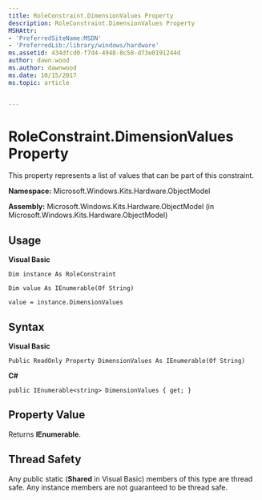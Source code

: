 ```yaml
---
title: RoleConstraint.DimensionValues Property
description: RoleConstraint.DimensionValues Property
MSHAttr:
- 'PreferredSiteName:MSDN'
- 'PreferredLib:/library/windows/hardware'
ms.assetid: 434dfcd0-f7d4-4948-8c58-d73e0191244d
author: dawn.wood
ms.author: dawnwood
ms.date: 10/15/2017
ms.topic: article


---
```


# RoleConstraint.DimensionValues Property


This property represents a list of values that can be part of this constraint.

**Namespace:** Microsoft.Windows.Kits.Hardware.ObjectModel

**Assembly:** Microsoft.Windows.Kits.Hardware.ObjectModel (in Microsoft.Windows.Kits.Hardware.ObjectModel)

## <span id="Usage"></span><span id="usage"></span><span id="USAGE"></span>Usage


**Visual Basic**

`Dim instance As RoleConstraint`

`Dim value As IEnumerable(Of String)`

`value = instance.DimensionValues`

## <span id="Syntax"></span><span id="syntax"></span><span id="SYNTAX"></span>Syntax


**Visual Basic**

`Public ReadOnly Property DimensionValues As IEnumerable(Of String)`

**C#**

`public IEnumerable<string> DimensionValues { get; }`

## <span id="Property_Value"></span><span id="property_value"></span><span id="PROPERTY_VALUE"></span>Property Value


Returns **IEnumerable**.

## <span id="Thread_Safety"></span><span id="thread_safety"></span><span id="THREAD_SAFETY"></span>Thread Safety


Any public static (**Shared** in Visual Basic) members of this type are thread safe. Any instance members are not guaranteed to be thread safe.

 

 






